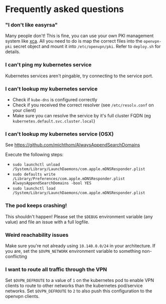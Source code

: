 # Frequently asked questions

### "I don't like easyrsa"
Many people don't! This is fine, you can use your own PKI management system like [xca](http://xca.sourceforge.net). All you need to do is map the correct files into the `openvpn-pki` secret object and mount it into `/etc/openvpn/pki`. Refer to `deploy.sh` for details.

### I can't ping my kubernetes service
Kubernetes services aren't pingable, try connecting to the service port.

### I can't lookup my kubernetes service
  - Check if `kube-dns` is configured correctly
  - Check if you received the correct resolver (see `/etc/resolv.conf` on your client)
  - Make sure you can resolve the service by it's full cluster FQDN (eg `kubernetes.default.svc.cluster.local`)

### I can't lookup my kubernetes service (OSX)
See https://github.com/michthom/AlwaysAppendSearchDomains

Execute the following steps:
  * `sudo launchctl unload /System/Library/LaunchDaemons/com.apple.mDNSResponder.plist`
  * `sudo defaults write /Library/Preferences/com.apple.mDNSResponder.plist AlwaysAppendSearchDomains -bool YES`
  * `sudo launchctl load /System/Library/LaunchDaemons/com.apple.mDNSResponder.plist`

### The pod keeps crashing!
This shouldn't happen! Please set the `$DEBUG` environment variable (any value) and file an issue with a full logfile.

### Weird reachability issues
Make sure you're not already using `10.140.0.0/24` in your architecture. If you are, set the `$OVPN_NETWORK` environment variable to something non-conflicting

### I want to route all traffic through the VPN
Set `$OVPN_DEFROUTE` to a value of `1` on the kubernetes pod to enable VPN clients to route to other networks than the kubernetes pod/service networks. Set `$OVPN_DEFROUTE` to `2` to also push this configuration to the openvpn clients.
